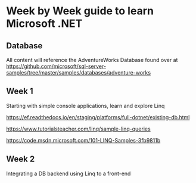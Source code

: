 # Week by Week guide to learn Microsoft .NET #

## Database ##
All content will reference the AdventureWorks Database found over at https://github.com/microsoft/sql-server-samples/tree/master/samples/databases/adventure-works


## Week 1 ##
Starting with simple console applications, learn and explore Linq

https://ef.readthedocs.io/en/staging/platforms/full-dotnet/existing-db.html

https://www.tutorialsteacher.com/linq/sample-linq-queries

https://code.msdn.microsoft.com/101-LINQ-Samples-3fb9811b


## Week 2 ##
Integrating a DB backend using Linq to a front-end
